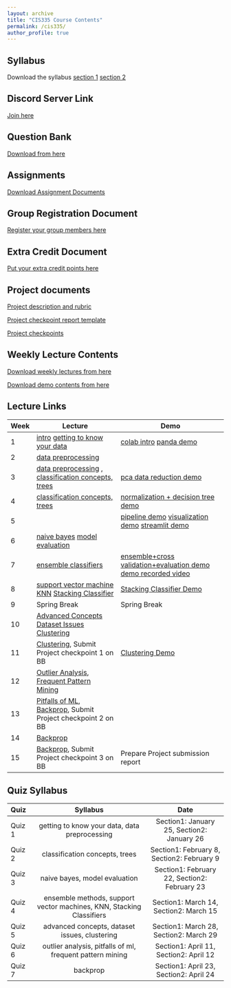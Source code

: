 ```yaml
---
layout: archive
title: "CIS335 Course Contents"
permalink: /cis335/
author_profile: true
---
```


## Syllabus

Download the syllabus [section 1](https://drive.google.com/file/d/1i4N1FbwxFuZqQnh2SVJ-33O1dmqol2Bh/view?usp=sharing) [section 2](https://drive.google.com/file/d/1i5_GxYcS6_tqM9UNlv0LvnFVxp3qeIUm/view?usp=sharing) 


## Discord Server Link

[Join here](https://discord.gg/cm68SAQsjE)

## Question Bank

[Download from here](https://docs.google.com/document/d/1gB4mV2RTqOZs0JZ369KhOzzY9-v0pxl7lpa-yxJ-010/edit?usp=sharing)


## Assignments

[Download Assignment Documents](https://drive.google.com/drive/folders/1mlTJrfMz3EkPfOIVGI64fHigjVGq-uBg?usp=sharing)


## Group Registration Document
[Register your group members here](https://docs.google.com/document/d/1og-Bbfm6HPC9KtiaLaFRj0uMzFou4T5pjdHfSCrUuQs/edit?usp=sharing)


## Extra Credit Document
[Put your extra credit points here](https://docs.google.com/document/d/1r5m0O1LWWVxUr1LaGCm96J40JmXVFDRbU9r4A_8STaU/edit?usp=sharing)

## Project documents
[Project description and rubric](https://docs.google.com/document/d/1XxG5dNEhr66k5vj_YROQXD47dzo0RbHmpcZjO8s-bI4/edit?usp=sharing)

[Project checkpoint report template](https://docs.google.com/document/d/1kTE9uMTorp1cN_Hv66aNiCdsIwoSy14AgGMbxrLvMbE/edit?usp=sharing)

[Project checkpoints](https://docs.google.com/document/d/1BtxcUbN0RMFqjufpaAGUz5kLqia3nLUzUgxxT9RQJ0w/edit?usp=sharing)

## Weekly Lecture Contents

[Download weekly lectures from here](https://drive.google.com/drive/folders/1kHaYFrusdh9JsPgJxSaANOHlvfCxEykj?usp=sharing)

[Download demo contents from here](https://drive.google.com/drive/folders/1leo5d-TEo0-Gty7MNbDEbv8amCMPm8lb?usp=sharing)




## Lecture Links

|Week              | Lecture | Demo |
| --------| -------------------------- | ----------------- |
| 1       |   [intro](https://drive.google.com/drive/folders/1i9TFuB2HP1rQ3v8jOeVwaJWH9v-Nr-Pq?usp=sharing)  [getting to know your data](https://drive.google.com/drive/folders/1l1-k2PxIQ3Zo7zgQREKn2kfMc9nUnCHK?usp=sharing)| [colab intro](https://drive.google.com/drive/folders/1j9Yq2Xa5BV2x2Sg8oAGjATlGzrd_qNJw?usp=sharing) [panda demo](https://drive.google.com/drive/folders/1raIJ1Z8wAn8vD1xK6Y6T4Fd5sxwktNjk?usp=sharing) |
| 2       |   [data preprocessing](https://drive.google.com/drive/folders/1iBr4rB7pT_jS8m2ozWVzvDEP7-oI3Uq6?usp=sharing)  |  |
| 3       |  [data preprocessing](https://drive.google.com/drive/folders/1iBr4rB7pT_jS8m2ozWVzvDEP7-oI3Uq6?usp=sharing) , [classification concepts, trees](https://drive.google.com/drive/folders/1lsFiH9GvkLwoMwJDY0uFvo7xqYSKZkuP?usp=sharing)  |  [pca data reduction demo](https://drive.google.com/drive/folders/1ldx9UVvoQQbKRYzQzrITTJmIN1mIfbPm?usp=sharing)  |
| 4       |   [classification concepts, trees](https://drive.google.com/drive/folders/1lsFiH9GvkLwoMwJDY0uFvo7xqYSKZkuP?usp=sharing)  | [normalization + decision tree demo](https://drive.google.com/drive/folders/1jGywGYpNaCkO99TlFacM1StGqtzxFxWJ?usp=sharing)  |
| 5       |   | [pipeline demo](https://drive.google.com/drive/folders/1NgzsrWSUVDbgjWufaqPiyB_LWP1xJoZP?usp=sharing) [visualization demo](https://drive.google.com/drive/folders/1rZHQ6F6-lwrvul90teSUvHGFllDEgQX2?usp=sharing) [streamlit demo](https://drive.google.com/drive/folders/17Jnh8vY2eibYBwK_YEurX6_PVVOgwBsU?usp=sharing)  |
| 6       | [naive bayes](https://drive.google.com/drive/folders/1mgCPAeL8w7rlmCuxZVrQRwcXiJC-GMBQ?usp=sharing) [model evaluation](https://drive.google.com/drive/folders/1mnUa4Oo-iOV352Dw9dt-yf94ZUbsPWQI?usp=sharing)   |   |
| 7       | [ensemble classifiers](https://drive.google.com/drive/folders/1mtHnsUmnm53Lpx_CAKIn8F7w0AfhH06Q?usp=sharing) |  [ensemble+cross validation+evaluation demo](https://drive.google.com/drive/folders/1o4_Vk3U3SonQXPqweqj6Mvm6MOSpdfwr?usp=sharing) [demo recorded video](https://drive.google.com/file/d/1nkhDwTXVHfTS-GnjxucMztmTSbeEuEae/view?usp=sharing)|
| 8     | [support vector machine](https://drive.google.com/drive/folders/1oLx9goDsfbs5CPZeQ8JD916I3VzRGxbs?usp=sharing) [KNN]() [Stacking Classifier](https://drive.google.com/drive/folders/1mtHnsUmnm53Lpx_CAKIn8F7w0AfhH06Q?usp=sharing)| [Stacking Classifier Demo](https://drive.google.com/drive/folders/1nqAALe_WDbChvrEzUGeTFu7QdeQxi1EH?usp=sharing) |
| 9     | Spring Break | Spring Break |
| 10    | [Advanced Concepts](https://drive.google.com/drive/folders/1oUH6R98Oxd-KwggYg37mHUUD6K48DqaE?usp=sharing) [Dataset Issues](https://drive.google.com/drive/folders/1nqAgpBYI2nMum54fTaLXGWQw9kJPGnxN?usp=sharing) [Clustering](https://drive.google.com/drive/folders/1q_1Q9H8u42QXs48-UXfKW7y7JtsCt5xI?usp=drive_link)|  |
| 11       | [Clustering](https://drive.google.com/drive/folders/1q_1Q9H8u42QXs48-UXfKW7y7JtsCt5xI?usp=drive_link), Submit Project checkpoint 1 on BB| [Clustering Demo](https://drive.google.com/drive/folders/1jRXhHt0p4u2Rs7spqL_nHktOkUgbIHZ2?usp=drive_link) |
| 12       | [Outlier Analysis](https://drive.google.com/drive/folders/1rYtsqy4SOQxpQ1HU8u4JORP8px1dFXcg?usp=sharing), [Frequent Pattern Mining](https://drive.google.com/drive/folders/1oz-oWD59Png9UQZ2NHTBxCDQgoxgIaus?usp=sharing) | |
| 13       | [Pitfalls of ML](https://drive.google.com/drive/folders/1yTyiqgomZ_-1PuXOPtgKfBYlAbv0Xe1b?usp=sharing), [Backprop](https://drive.google.com/drive/folders/1t5wuRLA9q66XeWdCoDtkkNScrdlljwat?usp=sharing), Submit Project checkpoint 2 on BB|  |
| 14       | [Backprop](https://drive.google.com/drive/folders/1t5wuRLA9q66XeWdCoDtkkNScrdlljwat?usp=sharing)|  |
| 15       | [Backprop](https://drive.google.com/drive/folders/1t5wuRLA9q66XeWdCoDtkkNScrdlljwat?usp=sharing), Submit Project checkpoint 3 on BB| Prepare Project submission report |


## Quiz Syllabus

| Quiz      | Syllabus | Date |
| :---        |:----:   | :----:   | 
| Quiz 1      |  getting to know your data, data preprocessing    | Section1: January 25, Section2: January 26 |
| Quiz 2   |classification concepts, trees|  Section1: February 8, Section2: February 9 |
| Quiz 3   | naive bayes, model evaluation | Section1: February 22, Section2: February 23 |
| Quiz 4   | ensemble methods, support vector machines, KNN, Stacking Classifiers| Section1: March 14, Section2: March 15 |
| Quiz 5  | advanced concepts, dataset issues, clustering |  Section1: March 28, Section2: March 29  |
| Quiz 6  | outlier analysis, pitfalls of ml, frequent pattern mining | Section1: April 11, Section2: April 12 |
| Quiz 7  | backprop |  Section1: April 23, Section2: April 24  |




